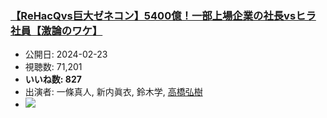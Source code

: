 ### [【ReHacQvs巨大ゼネコン】5400億！一部上場企業の社長vsヒラ社員【激論のワケ】](https://www.youtube.com/watch?v=xQmWgpXJgG0)
-   公開日: 2024-02-23
-   視聴数: 71,201
-   **いいね数: 827**
-   出演者: 一條真人, 新内眞衣, 鈴木学, [高橋弘樹](/rehacq_fan/people/高橋弘樹 "wikilink")
- [![](https://img.youtube.com/vi/xQmWgpXJgG0/hqdefault.jpg)](https://www.youtube.com/watch?v=xQmWgpXJgG0)
